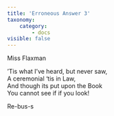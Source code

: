 ```yaml
---
title: 'Erroneous Answer 3'
taxonomy:
    category:
        - docs
visible: false
---
```


<div class="author">Miss Flaxman</div>

’Tis what I’ve heard, but never saw,  
A ceremonial ‘tis in Law,  
And though its put upon the Book  
You cannot see if if you look!

Re-bus-s